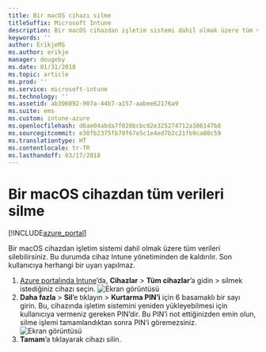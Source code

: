 ```yaml
---
title: Bir macOS cihazı silme
titleSuffix: Microsoft Intune
description: Bir macOS cihazdan işletim sistemi dahil olmak üzere tüm verileri silmeyi öğrenin.
keywords: ''
author: ErikjeMS
ms.author: erikje
manager: dougeby
ms.date: 01/31/2018
ms.topic: article
ms.prod: ''
ms.service: microsoft-intune
ms.technology: ''
ms.assetid: ab396092-907a-44b7-a157-aabee62176a9
ms.suite: ems
ms.custom: intune-azure
ms.openlocfilehash: d6ae04abda7f026bcbc02e325274712a386147b8
ms.sourcegitcommit: e30fb2375fb79f67e5c1e4ed7b2c21fb9ca80c59
ms.translationtype: HT
ms.contentlocale: tr-TR
ms.lasthandoff: 03/17/2018
---
```

# <a name="erase-all-data-from-a-macos-device"></a>Bir macOS cihazdan tüm verileri silme

[!INCLUDE[azure_portal](./includes/azure_portal.md)]

Bir macOS cihazdan işletim sistemi dahil olmak üzere tüm verileri silebilirsiniz. Bu durumda cihaz Intune yönetiminden de kaldırılır. Son kullanıcıya herhangi bir uyarı yapılmaz.

1. [Azure portalında Intune](https://aka.ms/intuneportal)’da, **Cihazlar** > **Tüm cihazlar**’a gidin > silmek istediğiniz cihazı seçin.
![Ekran görüntüsü](./media/device-erase/choosedevice.png)
2. **Daha fazla** > **Sil**’e tıklayın > **Kurtarma PIN’i** için 6 basamaklı bir sayı girin. Bu, cihazında işletim sistemini yeniden yükleyebilmesi için kullanıcıya vermeniz gereken PIN’dir. Bu PIN’i not ettiğinizden emin olun, silme işlemi tamamlandıktan sonra PIN’i göremezsiniz.
![Ekran görüntüsü](./media/device-erase/providepin.png)
3. **Tamam**’a tıklayarak cihazı silin.
